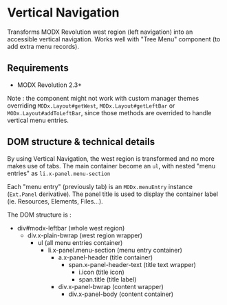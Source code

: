 # Vertical Navigation

Transforms MODX Revolution west region (left navigation) into an accessible vertical navigation.
Works well with "Tree Menu" component (to add extra menu records).


## Requirements

* MODX Revolution 2.3+

Note : the component might not work with custom manager themes overriding `MODx.Layout#getWest`, `MODx.Layout#getLeftBar` or `MODx.Layout#addToLeftBar`, since those methods are overrided to handle vertical menu entries.


## DOM structure & technical details

By using Vertical Navigation, the west region is transformed and no more makes use of tabs.
The main container become an `ul`, with nested "menu entries" as `li.x-panel.menu-section`

Each "menu entry" (previously tab) is an `MODx.menuEntry` instance (`Ext.Panel` derivative).
The panel title is used to display the container label (ie. Resources, Elements, Files...).

The DOM structure is :

* div#modx-leftbar (whole west region)
    * div.x-plain-bwrap (west region wrapper)
        * ul (all menu entries container)
            * li.x-panel.menu-section (menu entry container)
                * a.x-panel-header (title container)
                    * span.x-panel-header-text (title text wrapper)
                        * i.icon (title icon)
                        * span.title (title label)
                * div.x-panel-bwrap (content wrapper)
                    * div.x-panel-body (content container)
